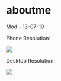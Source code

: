 aboutme
=======


Mod - 13-07-19

Phone Resolution:

<img src="http://abdiels.site/img/phone.png" />

Desktop Resolution:

<img src="http://abdiels.site/img/desktop.png" />


	

